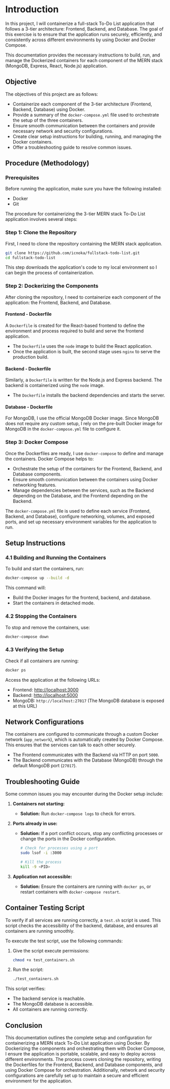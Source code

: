 # Introduction

In this project, I will containerize a full-stack To-Do List application that follows a 3-tier architecture: Frontend, Backend, and Database. The goal of this exercise is to ensure that the application runs securely, efficiently, and consistently across different environments by using Docker and Docker Compose.

This documentation provides the necessary instructions to build, run, and manage the Dockerized containers for each component of the MERN stack (MongoDB, Express, React, Node.js) application.

## Objective

The objectives of this project are as follows:

- Containerize each component of the 3-tier architecture (Frontend, Backend, Database) using Docker.
- Provide a summary of the `docker-compose.yml` file used to orchestrate the setup of the three containers.
- Ensure smooth communication between the containers and provide necessary network and security configurations.
- Create clear setup instructions for building, running, and managing the Docker containers.
- Offer a troubleshooting guide to resolve common issues.

## Procedure (Methodology)

### Prerequisites

Before running the application, make sure you have the following installed:

- Docker
- Git

The procedure for containerizing the 3-tier MERN stack To-Do List application involves several steps:

### Step 1: Clone the Repository

First, I need to clone the repository containing the MERN stack application.

```bash
git clone https://github.com/icnoka/fullstack-todo-list.git
cd fullstack-todo-list
```

This step downloads the application's code to my local environment so I can begin the process of containerization.

### Step 2: Dockerizing the Components

After cloning the repository, I need to containerize each component of the application: the Frontend, Backend, and Database.

#### Frontend - Dockerfile

A `Dockerfile` is created for the React-based frontend to define the environment and process required to build and serve the frontend application.

- The `Dockerfile` uses the `node` image to build the React application.
- Once the application is built, the second stage uses `nginx` to serve the production build.

#### Backend - Dockerfile

Similarly, a `Dockerfile` is written for the Node.js and Express backend. The backend is containerized using the `node` image.

- The `Dockerfile` installs the backend dependencies and starts the server.

#### Database - Dockerfile

For MongoDB, I use the official MongoDB Docker image. Since MongoDB does not require any custom setup, I rely on the pre-built Docker image for MongoDB in the `docker-compose.yml` file to configure it.

### Step 3: Docker Compose

Once the Dockerfiles are ready, I use `docker-compose` to define and manage the containers. Docker Compose helps to:

- Orchestrate the setup of the containers for the Frontend, Backend, and Database components.
- Ensure smooth communication between the containers using Docker networking features.
- Manage dependencies between the services, such as the Backend depending on the Database, and the Frontend depending on the Backend.

The `docker-compose.yml` file is used to define each service (Frontend, Backend, and Database), configure networking, volumes, and exposed ports, and set up necessary environment variables for the application to run.

## Setup Instructions

### 4.1 Building and Running the Containers

To build and start the containers, run:

```bash
docker-compose up --build -d
```

This command will:

- Build the Docker images for the frontend, backend, and database.
- Start the containers in detached mode.

### 4.2 Stopping the Containers

To stop and remove the containers, use:

```bash
docker-compose down
```

### 4.3 Verifying the Setup

Check if all containers are running:

```bash
docker ps
```

Access the application at the following URLs:

- Frontend: [http://localhost:3000](http://localhost:3000)
- Backend: [http://localhost:5000](http://localhost:5000)
- MongoDB: `http://localhost:27017` (The MongoDB database is exposed at this URL)

## Network Configurations

The containers are configured to communicate through a custom Docker network (`app_network`), which is automatically created by Docker Compose. This ensures that the services can talk to each other securely.

- The Frontend communicates with the Backend via HTTP on port `5000`.
- The Backend communicates with the Database (MongoDB) through the default MongoDB port (`27017`).

## Troubleshooting Guide

Some common issues you may encounter during the Docker setup include:

1. **Containers not starting:**
   - **Solution:** Run `docker-compose logs` to check for errors.

2. **Ports already in use:**
   - **Solution:** If a port conflict occurs, stop any conflicting processes or change the ports in the Docker configuration.
     
     ```bash
     # Check for processes using a port
     sudo lsof -i :3000
     
     # Kill the process
     kill -9 <PID>
     ```

3. **Application not accessible:**
   - **Solution:** Ensure the containers are running with `docker ps`, or restart containers with `docker-compose restart`.

## Container Testing Script

To verify if all services are running correctly, a `test.sh` script is used. This script checks the accessibility of the backend, database, and ensures all containers are running smoothly.

To execute the test script, use the following commands:

1. Give the script execute permissions:

   ```bash
   chmod +x test_containers.sh
   ```

2. Run the script:

   ```bash
   ./test_containers.sh
   ```

This script verifies:

- The backend service is reachable.
- The MongoDB database is accessible.
- All containers are running correctly.

## Conclusion

This documentation outlines the complete setup and configuration for containerizing a MERN stack To-Do List application using Docker. By Dockerizing the components and orchestrating them with Docker Compose, I ensure the application is portable, scalable, and easy to deploy across different environments. The process covers cloning the repository, writing the Dockerfiles for the Frontend, Backend, and Database components, and using Docker Compose for orchestration. Additionally, network and security configurations are carefully set up to maintain a secure and efficient environment for the application.
